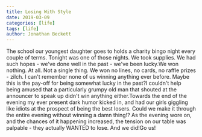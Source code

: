 ```yaml
---
title: Losing With Style
date: 2019-03-09
categories: [life]
tags: [life]
author: Jonathan Beckett
---
```


The school our youngest daughter goes to holds a charity bingo night every couple of terms. Tonight was one of those nights. We took supplies. We had such hopes - we've done well in the past - we've been lucky.We won nothing. At all. Not a single thing. We won no lines, no cards, no raffle prizes - zilch. I can't remember none of us winning anything ever before. Maybe this is the pay-off for being somewhat lucky in the past?I couldn't help being amused that a particularly grumpy old man that shouted at the announcer to speak up didn't win anything either.Towards the end of the evening my ever present dark humor kicked in, and had our girls giggling like idiots at the prospect of being the best losers. Could we make it through the entire evening without winning a damn thing!?  As the evening wore on, and the chances of it happening increased, the tension on our table was palpable - they actually WANTED to lose. And we did!Go us!